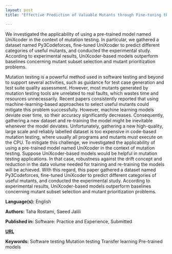 ```yaml
---
layout: post
title: "Effective Prediction of Valuable Mutants through Fine-tuning the UniXcoder Pre-trained Model"

---
```


We investigated the applicability of using a pre-trained model named UniXcoder in the context of mutation testing. In particular, we gathered a dataset named Py3Codeforces, fine-tuned UniXcoder to predict different categories of useful mutants, and conducted the experimental study. According to experimental results, UniXcoder-based models outperform baselines concerning mutant subset selection and mutant prioritization problems.

Mutation testing is a powerful method used in software testing and beyond to support several activities,
such as guidance for test case generation and test suite quality assessment. However, most mutants
generated by mutation testing tools are unrelated to real faults, which wastes time and resources
unnecessarily. Recent papers consistently reported that using machine-learning-based approaches to select
useful mutants could mitigate this problem successfully. However, machine learning models deviate over
time, so their accuracy significantly decreases. Consequently, gathering a new dataset and re-training the
model might be inevitable whenever the model deviates. Unfortunately, gathering a new high-quality, large
scale and reliably labelled dataset is too expensive in code-based mutation testing, where usually all
programs and mutants must execute on the CPU. To mitigate this challenge, we investigated the
applicability of using a pre-trained model named UniXcoder in the context of mutation testing. Suppose
UniXcoder-based models would be helpful in mutation testing applications. In that case, robustness against
the drift concept and reduction in the data volume needed for training and re-training the models will be
achieved. With this regard, this paper gathered a dataset named Py3Codeforces, fine-tuned UniXcoder to
predict different categories of useful mutants, and conducted the experimental study. According to
experimental results, UniXcoder-based models outperform baselines concerning mutant subset selection
and mutant prioritization problems.

**Language(s):** English

**Authors:** Taha Rostami, Saeed Jalili

**Published in:** Software: Practice and Experience, Submitted

[**URL**](https://github.com/TahaRostami/MuPy3Codeforces)

**Keywords:** <span class="w3-tag w3-round w3-center">Software testing</span> <span class="w3-tag w3-round w3-center">Mutation testing</span> <span class="w3-tag w3-round w3-center">Transfer learning</span> <span class="w3-tag w3-round w3-center">Pre-trained models</span>
